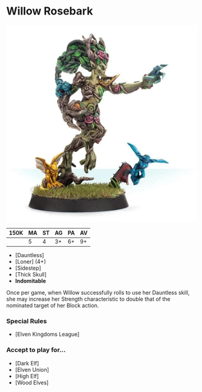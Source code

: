 # Willow Rosebark

![](../media/starplayers/BBWillowRosebark01.jpg)

| 150K  | MA | ST | AG | PA | AV |
| --- | --- | --- | --- | --- | --- |
| | 5 | 4 | 3+ | 6+ | 9+ |

* [Dauntless]
* [Loner] (4+)
* [Sidestep]
* [Thick Skull]
* **Indomitable**

Once per game, when Willow successfully rolls to use her Dauntless skill, she may increase her Strength characteristic to double that of the nominated target of her Block action.

### Special Rules
* [Elven Kingdoms League]

### Accept to play for...
* [Dark Elf]
* [Elven Union]
* [High Elf]
* [Wood Elves]
